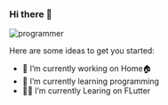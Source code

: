 ### Hi there 👋


![programmer](https://cdni.iconscout.com/illustration/premium/thumb/male-programmer-working-on-laptop-4375019-3640109.png)

Here are some ideas to get you started:

- 🔭 I’m currently working on Home🏠
- 🌱 I’m currently learning programming
- 👩‍💻 I’m currently Learing on FLutter 

